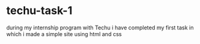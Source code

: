 # techu-task-1
during my internship program with Techu i have completed my first task in which i made a simple site using html and css
